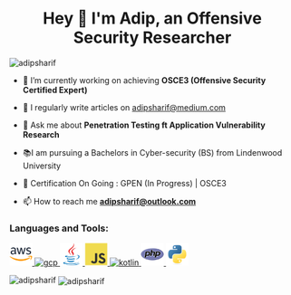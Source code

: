 <h1 align="center">Hey 👋 I'm Adip, an Offensive Security Researcher</h1>

<p align="left"> <img src="https://komarev.com/ghpvc/?username=adipsharif&label=Profile%20views&color=0e75b6&style=flat" alt="adipsharif" /> </p>

- 🌱 I’m currently working on achieving **OSCE3 (Offensive Security Certified Expert)**

- 📝 I regularly write articles on [adipsharif@medium.com](adipsharif@medium.com)

- 💬 Ask me about **Penetration Testing ft Application Vulnerability Research**

- 📚I am pursuing a Bachelors in Cyber-security (BS) from Lindenwood University
  
- 💬  Certification On Going : GPEN (In Progress) | OSCE3

- 📫 How to reach me **adipsharif@outlook.com**

<h3 align="left">Languages and Tools:</h3>
<p align="left"> <a href="https://aws.amazon.com" target="_blank" rel="noreferrer"> <img src="https://raw.githubusercontent.com/devicons/devicon/master/icons/amazonwebservices/amazonwebservices-original-wordmark.svg" alt="aws" width="40" height="40"/> </a> <a href="https://cloud.google.com" target="_blank" rel="noreferrer"> <img src="https://www.vectorlogo.zone/logos/google_cloud/google_cloud-icon.svg" alt="gcp" width="40" height="40"/> </a> <a href="https://www.java.com" target="_blank" rel="noreferrer"> <img src="https://raw.githubusercontent.com/devicons/devicon/master/icons/java/java-original.svg" alt="java" width="40" height="40"/> </a> <a href="https://developer.mozilla.org/en-US/docs/Web/JavaScript" target="_blank" rel="noreferrer"> <img src="https://raw.githubusercontent.com/devicons/devicon/master/icons/javascript/javascript-original.svg" alt="javascript" width="40" height="40"/> </a> <a href="https://kotlinlang.org" target="_blank" rel="noreferrer"> <img src="https://www.vectorlogo.zone/logos/kotlinlang/kotlinlang-icon.svg" alt="kotlin" width="40" height="40"/> </a> <a href="https://www.php.net" target="_blank" rel="noreferrer"> <img src="https://raw.githubusercontent.com/devicons/devicon/master/icons/php/php-original.svg" alt="php" width="40" height="40"/> </a> <a href="https://www.python.org" target="_blank" rel="noreferrer"> <img src="https://raw.githubusercontent.com/devicons/devicon/master/icons/python/python-original.svg" alt="python" width="40" height="40"/> </a> </p>

<p><img align="left" src="https://github-readme-stats.vercel.app/api/top-langs?username=adipsharif&show_icons=true&locale=en&layout=compact" alt="adipsharif" /></p>

<p>&nbsp;<img align="center" src="https://github-readme-stats.vercel.app/api?username=adipsharif&show_icons=true&locale=en" alt="adipsharif" /></p>
